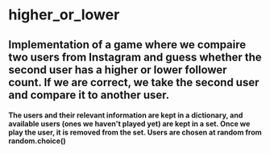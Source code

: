 # higher_or_lower


## Implementation of a game where we compaire two users from Instagram and guess whether the second user has a higher or lower follower count. If we are correct, we take the second user and compare it to another user.


#### The users and their relevant information are kept in a dictionary, and available users (ones we haven't played yet) are kept in a set. Once we play the user, it is removed from the set. Users are chosen at random from random.choice(<list>)
